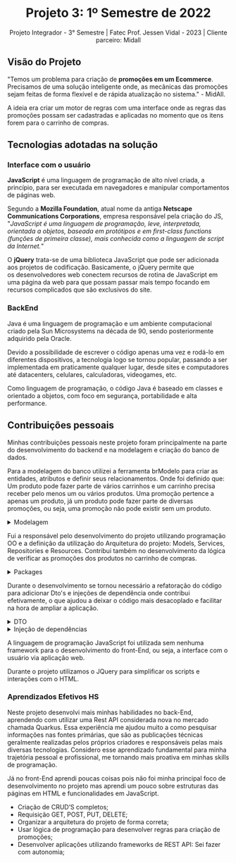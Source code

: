 <h1 align="center"> Projeto 3: 1º Semestre de 2022 </h1>

<div align="center"> Projeto Integrador - 3° Semestre | Fatec Prof. Jessen Vidal - 2023 | Cliente parceiro: Midall </div>

## Visão do Projeto

"Temos um problema para criação de **promoções em um Ecommerce**. Precisamos de uma solução inteligente onde, as mecânicas das promoções sejam feitas de forma flexível e de rápida atualização no sistema." - MidAll.

A ideia era criar um motor de regras com uma interface onde as regras das promoções possam ser cadastradas e aplicadas no momento que os itens forem para o carrinho de compras.

## Tecnologias adotadas na solução

### Interface com o usuário

**JavaScript** é uma linguagem de programação de alto nível criada, a princípio, para ser executada em navegadores e manipular comportamentos de páginas web.

Segundo a **Mozilla Foundation**, atual nome da antiga **Netscape Communications Corporations**, empresa responsável pela criação do JS, "*JavaScript é uma linguagem de programação, leve, interpretada, orientada a objetos, baseada em protótipos e em first-class functions (funções de primeira classe), mais conhecida como a linguagem de script da Internet.*"

O **jQuery** trata-se de uma biblioteca JavaScript que pode ser adicionada aos projetos de codificação. Basicamente, o jQuery permite que os desenvolvedores web conectem recursos de rotina de JavaScript em uma página da web para que possam passar mais tempo focando em recursos complicados que são exclusivos do site.

### BackEnd

Java é uma linguagem de programação e um ambiente computacional criado pela Sun Microsystems na década de 90, sendo posteriormente adquirido pela Oracle.

Devido a possibilidade de escrever o código apenas uma vez e rodá-lo em diferentes dispositivos, a tecnologia logo se tornou popular, passando a ser implementada em praticamente qualquer lugar, desde sites e computadores até datacenters, celulares, calculadoras, videogames, etc.

Como linguagem de programação, o código Java é baseado em classes e orientado a objetos, com foco em segurança, portabilidade e alta performance.

## Contribuições pessoais

Minhas contribuições pessoais neste projeto foram principalmente na parte do desenvolvimento do backend e na modelagem e criação do banco de dados. 

Para a modelagem do banco utilizei a ferramenta brModelo para criar as entidades, atributos e definir seus relacionamentos. Onde foi definido que: Um produto pode fazer parte de vários carrinhos e um carrinho precisa receber pelo menos um ou vários produtos. Uma promoção pertence a apenas um produto, já um produto pode fazer parte de diversas promoções, ou seja, uma promoção não pode existir sem um produto.
<details>
<summary>Modelagem</summary>
<img src="https://www.notion.so/image/https%3A%2F%2Fs3-us-west-2.amazonaws.com%2Fsecure.notion-static.com%2F718ca954-37be-47dd-8e1d-46bb63ffad25%2FUntitled.png?table=block&id=36cc1090-d8f6-4f7e-872e-83d9dad12b32&spaceId=70f68203-9aa8-48f2-9c19-ba66c1511816&width=2000&userId=607976c1-73b5-4be3-8f82-323ac698a9fd&cache=v2" width="500" height="400"/>
</details>  

Fui a responsável pelo desenvolvimento do projeto utilizando programação OO e a definição da utilização do Arquitetura do projeto: Models, Services, Repositories e Resources. Contribui também no desenvolvimento da lógica de verificar as promoções dos produtos no carrinho de compras. 
<details>
<summary> Packages </summary>
<img src="https://www.notion.so/image/https%3A%2F%2Fs3-us-west-2.amazonaws.com%2Fsecure.notion-static.com%2F7de10511-ef9a-4955-9d4e-e3b7d744e72a%2Fpatterns.png?table=block&id=566df640-3624-4898-889d-f0e018fb6683&spaceId=70f68203-9aa8-48f2-9c19-ba66c1511816&width=2000&userId=607976c1-73b5-4be3-8f82-323ac698a9fd&cache=v2" width="500" height="400"/>
</details>

Durante o desenvolvimento se tornou necessário a refatoração do código para adicionar Dto's e injeções de dependência onde contribui efetivamente, o que ajudou a deixar o código mais desacoplado e facilitar na hora de ampliar a aplicação.
<details>
<summary> DTO </summary>
<img src="https://user-images.githubusercontent.com/80706297/204786984-af27a088-7eeb-446e-b6cd-25374a1425c0.png" width="500" height="300"/>
</details>  

<details>
<summary> Injeção de dependências </summary>
<img src="https://user-images.githubusercontent.com/80706297/204789559-e565bf85-1519-496f-b81c-1f239a0f0f45.png" width="600" height="400"/>
</details>  


A linguagem de programação JavaScript foi utilizada sem nenhuma framework para o desenvolvimento do front-End, ou seja, a  interface com o usuário via  aplicação web. 

Durante o projeto utilizamos o JQuery  para simplificar os scripts e interações com o HTML.

### Aprendizados Efetivos HS

Neste projeto desenvolvi mais minhas habilidades no back-End, aprendendo com utilizar uma Rest API considerada nova no mercado chamada Quarkus. Essa experiência me ajudou muito a como pesquisar  informações nas fontes primárias, que são as publicações técnicas geralmente realizadas pelos próprios criadores e responsáveis pelas mais diversas tecnologias. Considero esse aprendizado fundamental para minha trajetória pessoal e profissional, me tornando mais proativa em minhas skills de programação.

Já no front-End aprendi poucas coisas pois não foi minha principal foco de desenvolvimento no projeto mas aprendi um pouco sobre estruturas das páginas em HTML e funcionalidades em JavaScript.

- Criação de CRUD’S completos;
- Requisição GET, POST, PUT, DELETE;
- Organizar a arquitetura do projeto de forma correta;
- Usar lógica de programação para desenvolver regras para criação de promoções;
- Desenvolver aplicações utilizando frameworks de REST API: Sei fazer com autonomia;
